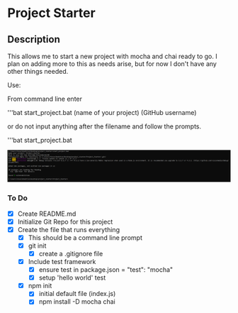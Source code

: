 # Project Starter

## Description

This allows me to start a new project with mocha and chai ready to go. I plan on adding more to this as needs arise, but for now I don't have any other things needed.

Use:

<!-- prettier-ignore -->
From command line enter

'''bat
start_project.bat (name of your project) (GitHub username)

or do not input anything after the filename and follow the prompts.

'''bat
start_project.bat

![No Input Given](no_input.PNG)

### To Do

- [x] Create README.md
- [x] Initialize Git Repo for this project
- [x] Create the file that runs everything
  - [x] This should be a command line prompt
  - [x] git init
    - [x] create a .gitignore file
  - [x] Include test framework
    - [x] ensure test in package.json = "test": "mocha"
    - [x] setup 'hello world' test
  - [x] npm init
    - [x] initial default file (index.js)
    - [x] npm install -D mocha chai
